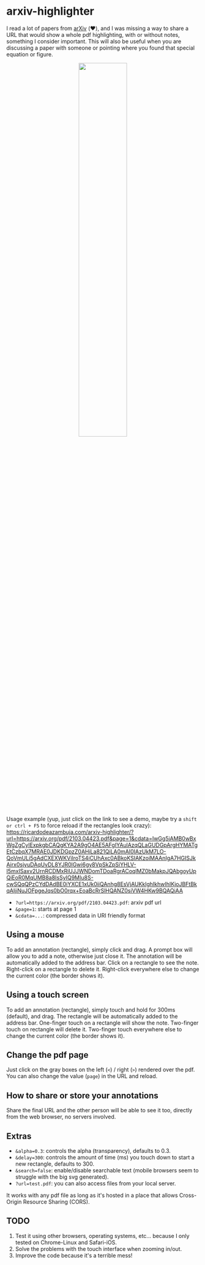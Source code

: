 # arxiv-highlighter

I read a lot of papers from [arXiv](https://arxiv.org/) (:heart:), and I was missing a way to share a URL that would show a whole pdf highlighting, with or without notes, something I consider important. This will also be useful when you are discussing a paper with someone or pointing where you found that special equation or figure. 


<p align="center">
<img src="https://user-images.githubusercontent.com/6606382/218593704-e5831beb-d88e-428e-abac-b6f9c17ae66a.png" width=50% height=50%>
</p>

Usage example (yup, just click on the link to see a demo, maybe try a `shift or ctrl + F5` to force reload if the rectangles look crazy):    
<a href="https://ricardodeazambuja.com/arxiv-highlighter/?url=https://arxiv.org/pdf/2103.04423.pdf&page=1&cdata=IwGg5iAMB0wBxWgZgCyIExpkgbCAQgKYA2A9gO4AE5AFgIYAulAzqQLaGUDGpArgHYMATgEtCzbqX7MRAE0JDKDGpzZ0AHiLa821QiLA0mAI0IAzUkM7LO-QoVmULi5gAdCXEXWKViIroTS4iCUhAxc0ABkoKSIAKzoiMAAnIgA7HGISJkAirx0sjyuDAqUvDL8YJR0lGwi6gy8VpSkZpSiYHLV-I5mxISaxv2UrnRCDMxRiUJJWNDomTDoaRgrACoqlMZ0bMakpJQAbgoyUpQiEoR0MqUMB8a8IsSyIQ9MIu8S-cwSQqQPzCYdDAdBE0iYXCE1xUk0iiQAnhg8EsVjAUKklghIkhwIhIKjoJBFtBkqAljiNuJOFpgeJqs0bO0rqx+EoaBcRrSlHQANZ0siVW4HKw9BQAQiAA">https://ricardodeazambuja.com/arxiv-highlighter/?url=https://arxiv.org/pdf/2103.04423.pdf&page=1&cdata=IwGg5iAMB0wBxWgZgCyIExpkgbCAQgKYA2A9gO4AE5AFgIYAulAzqQLaGUDGpArgHYMATgEtCzbqX7MRAE0JDKDGpzZ0AHiLa821QiLA0mAI0IAzUkM7LO-QoVmULi5gAdCXEXWKViIroTS4iCUhAxc0ABkoKSIAKzoiMAAnIgA7HGISJkAirx0sjyuDAqUvDL8YJR0lGwi6gy8VpSkZpSiYHLV-I5mxISaxv2UrnRCDMxRiUJJWNDomTDoaRgrACoqlMZ0bMakpJQAbgoyUpQiEoR0MqUMB8a8IsSyIQ9MIu8S-cwSQqQPzCYdDAdBE0iYXCE1xUk0iiQAnhg8EsVjAUKklghIkhwIhIKjoJBFtBkqAljiNuJOFpgeJqs0bO0rqx+EoaBcRrSlHQANZ0siVW4HKw9BQAQiAA</a>

* `?url=https://arxiv.org/pdf/2103.04423.pdf`: arxiv pdf url
* `&page=1`: starts at page 1
* `&cdata=...`: compressed data in URI friendly format

## Using a mouse
To add an annotation (rectangle), simply click and drag. A prompt box will allow you to add a note, otherwise just close it. The annotation will be automatically added to the address bar. Click on a rectangle to see the note. Right-click on a rectangle to delete it. Right-click everywhere else to change the current color (the border shows it).

## Using a touch screen
To add an annotation (rectangle), simply touch and hold for 300ms (default), and drag. The rectangle will be automatically added to the address bar. One-finger touch on a rectangle will show the note. Two-finger touch on rectangle will delete it. Two-finger touch everywhere else to change the current color (the border shows it).

## Change the pdf page
Just click on the gray boxes on the left (`<`) / right (`>`) rendered over the pdf. You can also change the value (`page`) in the URL and reload.

## How to share or store your annotations
Share the final URL and the other person will be able to see it too, directly from the web browser, no servers involved.


## Extras
* `&alpha=0.3`: controls the alpha (transparency), defaults to 0.3.
* `&delay=300`: controls the amount of time (ms) you touch down to start a new rectangle, defaults to 300.
* `&search=false`: enable/disable searchable text (mobile browsers seem to struggle with the big svg generated).
* `?url=test.pdf`: you can also access files from your local server.

It works with any pdf file as long as it's hosted in a place that allows Cross-Origin Resource Sharing (CORS).

## TODO
1. Test it using other browsers, operating systems, etc... because I only tested on Chrome-Linux and Safari-iOS.
2. Solve the problems with the touch interface when zooming in/out.
3. Improve the code because it's a terrible mess!